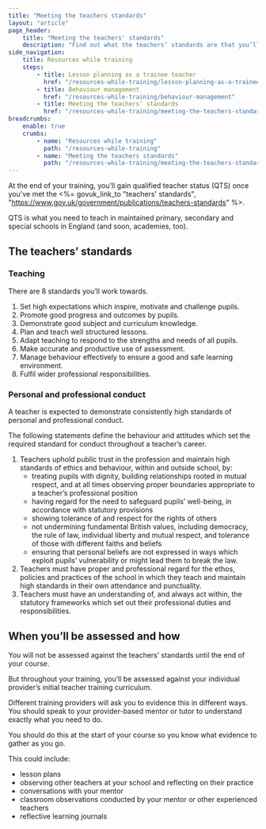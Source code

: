 ```yaml
---
title: "Meeting the teachers standards"
layout: "article"
page_header:
    title: "Meeting the teachers' standards"
    description: "Find out what the teachers’ standards are that you’ll need to meet to achieve qualified teacher status and how you might be asked to evidence them."
side_navigation:
    title: Resources while training
    steps:
        - title: Lesson planning as a trainee teacher 
          href: "/resources-while-training/lesson-planning-as-a-trainee-teacher"
        - title: Behaviour management 
          href: "/resources-while-training/behaviour-management"
        - title: Meeting the teachers' standards 
          href: "/resources-while-training/meeting-the-teachers-standards"
breadcrumbs: 
    enable: true
    crumbs: 
        - name: "Resources while training"
          path: "/resources-while-training"
        - name: "Meeting the teachers standards"
          path: "/resources-while-training/meeting-the-teachers-standards"
---
```


At the end of your training, you'll gain qualified teacher status (QTS) once you've met the <%= govuk_link_to "teachers' standards", "https://www.gov.uk/government/publications/teachers-standards" %>.

QTS is what you need to teach in maintained primary, secondary and special schools in England (and soon, academies, too).

## The teachers’ standards
### Teaching
There are 8 standards you’ll work towards.

1. Set high expectations which inspire, motivate and challenge pupils.
2. Promote good progress and outcomes by pupils.
3. Demonstrate good subject and curriculum knowledge.
4. Plan and teach well structured lessons.
5. Adapt teaching to respond to the strengths and needs of all pupils.
6. Make accurate and productive use of assessment.
7. Manage behaviour effectively to ensure a good and safe learning environment.
8. Fulfil wider professional responsibilities.

### Personal and professional conduct
A teacher is expected to demonstrate consistently high standards of personal and professional conduct.

The following statements define the behaviour and attitudes which set the required standard for conduct throughout a teacher’s career.

1. Teachers uphold public trust in the profession and maintain high standards of ethics and behaviour, within and outside school, by:
    - treating pupils with dignity, building relationships rooted in mutual respect, and at all times observing proper boundaries appropriate to a teacher’s professional position
    - having regard for the need to safeguard pupils’ well-being, in accordance with statutory provisions
    - showing tolerance of and respect for the rights of others
    - not undermining fundamental British values, including democracy, the rule of law, individual liberty and mutual respect, and tolerance of those with different faiths and beliefs
    - ensuring that personal beliefs are not expressed in ways which exploit pupils’ vulnerability or might lead them to break the law.
2. Teachers must have proper and professional regard for the ethos, policies and practices of the school in which they teach and maintain high standards in their own attendance and punctuality.
3. Teachers must have an understanding of, and always act within, the statutory frameworks which set out their professional duties and responsibilities.

## When you’ll be assessed and how
You will not be assessed against the teachers’ standards until the end of your course.

But throughout your training, you’ll be assessed against your individual provider’s initial teacher training curriculum.

Different training providers will ask you to evidence this in different ways. You should speak to your provider-based mentor or tutor to understand exactly what you need to do.

You should do this at the start of your course so you know what evidence to gather as you go.

This could include:

* lesson plans
* observing other teachers at your school and reflecting on their practice
* conversations with your mentor
* classroom observations conducted by your mentor or other experienced teachers
* reflective learning journals
